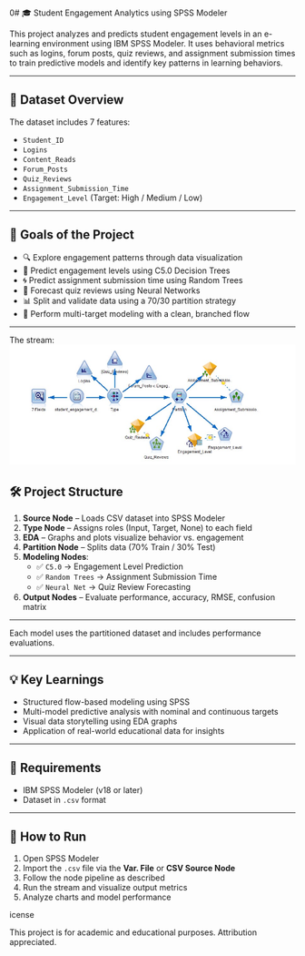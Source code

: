 0# 🎓 Student Engagement Analytics using SPSS Modeler

This project analyzes and predicts student engagement levels in an e-learning environment using IBM SPSS Modeler. It uses behavioral metrics such as logins, forum posts, quiz reviews, and assignment submission times to train predictive models and identify key patterns in learning behaviors.

---

## 📁 Dataset Overview

The dataset includes 7 features:

- `Student_ID`  
- `Logins`  
- `Content_Reads`  
- `Forum_Posts`  
- `Quiz_Reviews`  
- `Assignment_Submission_Time`  
- `Engagement_Level` (Target: High / Medium / Low)

---

## 🧠 Goals of the Project

- 🔍 Explore engagement patterns through data visualization  
- 🌲 Predict engagement levels using C5.0 Decision Trees  
- 🌀 Predict assignment submission time using Random Trees  
- 🧬 Forecast quiz reviews using Neural Networks  
- 📊 Split and validate data using a 70/30 partition strategy  
- 🎯 Perform multi-target modeling with a clean, branched flow  

---

The stream:
![SPSS Modeler Stream](./Stream.jpg)


## 🛠️ Project Structure

1. **Source Node** – Loads CSV dataset into SPSS Modeler  
2. **Type Node** – Assigns roles (Input, Target, None) to each field  
3. **EDA** – Graphs and plots visualize behavior vs. engagement  
4. **Partition Node** – Splits data (70% Train / 30% Test)  
5. **Modeling Nodes**:  
   - ✅ `C5.0` → Engagement Level Prediction  
   - ✅ `Random Trees` → Assignment Submission Time  
   - ✅ `Neural Net` → Quiz Review Forecasting  
6. **Output Nodes** – Evaluate performance, accuracy, RMSE, confusion matrix  

---


Each model uses the partitioned dataset and includes performance evaluations.

---

## 💡 Key Learnings

- Structured flow-based modeling using SPSS  
- Multi-model predictive analysis with nominal and continuous targets  
- Visual data storytelling using EDA graphs  
- Application of real-world educational data for insights  

---

## 🧾 Requirements

- IBM SPSS Modeler (v18 or later)  
- Dataset in `.csv` format  

---

## 📌 How to Run

1. Open SPSS Modeler  
2. Import the `.csv` file via the **Var. File** or **CSV Source Node**  
3. Follow the node pipeline as described  
4. Run the stream and visualize output metrics  
5. Analyze charts and model performance  

icense

This project is for academic and educational purposes. Attribution appreciated.



